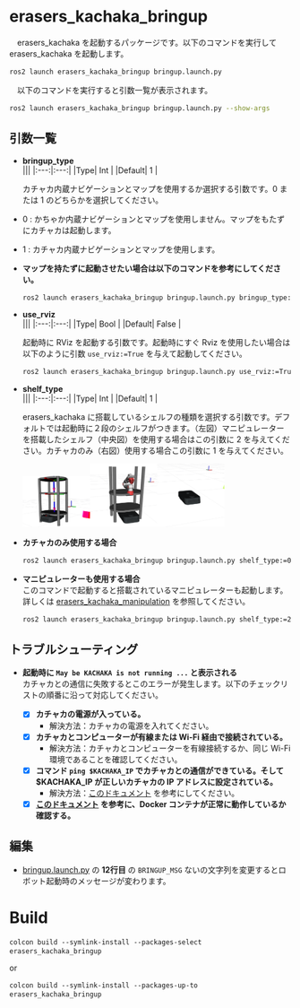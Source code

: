 # erasers_kachaka_bringup
　erasers_kachaka を起動するパッケージです。以下のコマンドを実行して erasers_kachaka を起動します。
```bash
ros2 launch erasers_kachaka_bringup bringup.launch.py
```
　以下のコマンドを実行すると引数一覧が表示されます。
```bash
ros2 launch erasers_kachaka_bringup bringup.launch.py --show-args
```

## 引数一覧

- **bringup_type**<br>
  |||
  |:---:|:---:|
  |Type| Int |
  |Default| $1$ |
  
  カチャカ内蔵ナビゲーションとマップを使用するか選択する引数です。$0$ または $1$ のどちらかを選択してください。

- $0$ : かちゃか内蔵ナビゲーションとマップを使用しません。マップをもたずにカチャカは起動します。
- $1$ : カチャカ内蔵ナビゲーションとマップを使用します。

- **マップを持たずに起動させたい場合は以下のコマンドを参考にしてください。**<br>
    ```bash
    ros2 launch erasers_kachaka_bringup bringup.launch.py bringup_type:=0
    ```

- **use_rviz**<br>
  |||
  |:---:|:---:|
  |Type| Bool |
  |Default| False |
  
  起動時に RViz を起動する引数です。起動時にすぐ Rviz を使用したい場合は以下のように引数 `use_rviz:=True` を与えて起動してください。
  ```bash
  ros2 launch erasers_kachaka_bringup bringup.launch.py use_rviz:=True
  ```


- **shelf_type**<br>
  |||
  |:---:|:---:|
  |Type| Int |
  |Default| $1$ |
  
  erasers_kachaka に搭載しているシェルフの種類を選択する引数です。デフォルトでは起動時に２段のシェルフがつきます。（左図）マニピュレーターを搭載したシェルフ（中央図）を使用する場合はこの引数に $2$ を与えてください。カチャカのみ（右図）使用する場合この引数に $1$ を与えてください。

  <img src="/imgs/erasers_kachaka_description.png" width=25% /><img src="/imgs/erasers_kachaka_with_manipulation_shelf_description.png" width=25% /><img src="/imgs/erasers_kachaka_without_shelf_description.png" width=25% />

- **カチャカのみ使用する場合**<br>
    ```bash
    ros2 launch erasers_kachaka_bringup bringup.launch.py shelf_type:=0
    ```
- **マニピュレーターも使用する場合**<br>
  このコマンドで起動すると搭載されているマニピュレーターも起動します。詳しくは
[erasers_kachaka_manipulation](/erasers_kachaka/erasers_kachaka_manipulation/README.md)
を参照してください。
    ```bash
    ros2 launch erasers_kachaka_bringup bringup.launch.py shelf_type:=2
    ```

## トラブルシューティング
- **起動時に `May be KACHAKA is not running ...` と表示される**<br>
  カチャカとの通信に失敗するとこのエラーが発生します。以下のチェックリストの順番に沿って対応してください。

  - [x] **カチャカの電源が入っている。**
    - 解決方法：カチャカの電源を入れてください。
  - [x] **カチャカとコンピューターが有線または Wi-Fi 経由で接続されている。**
    - 解決方法：カチャカとコンピューターを有線接続するか、同じ Wi-Fi 環境であることを確認してください。
  - [x] **コマンド `ping $KACHAKA_IP` でカチャカとの通信ができている。そして $KACHAKA_IP が正しいカチャカの IP アドレスに設定されている。**
    - 解決方法：[このドキュメント](/docs/howtoconnect.md) を参考にしてください。
  - [x] **[このドキュメント](/docs/erk_docker.md) を参考に、Docker コンテナが正常に動作しているか確認する。**

## 編集
- [bringup.launch.py](launch/bringup.launch.py) の **12行目** の `BRINGUP_MSG` ないの文字列を変更するとロボット起動時のメッセージが変わります。

# Build
```
colcon build --symlink-install --packages-select erasers_kachaka_bringup
```
or
```
colcon build --symlink-install --packages-up-to erasers_kachaka_bringup
```
